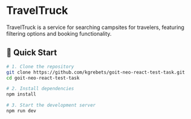 # TravelTruck

TravelTruck is a service for searching campsites for travelers, featuring filtering options and booking functionality.

## 🚀 Quick Start

```bash
# 1. Clone the repository
git clone https://github.com/kgrebets/goit-neo-react-test-task.git
cd goit-neo-react-test-task

# 2. Install dependencies
npm install

# 3. Start the development server
npm run dev
